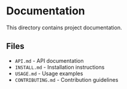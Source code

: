 # Documentation

This directory contains project documentation.

## Files
- `API.md` - API documentation
- `INSTALL.md` - Installation instructions
- `USAGE.md` - Usage examples
- `CONTRIBUTING.md` - Contribution guidelines
